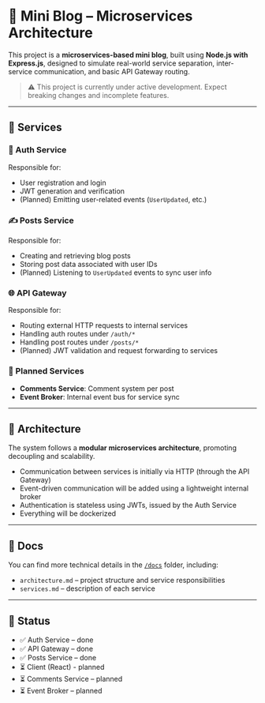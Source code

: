# 📰 Mini Blog – Microservices Architecture

This project is a **microservices-based mini blog**, built using **Node.js with Express.js**, designed to simulate real-world service separation, inter-service communication, and basic API Gateway routing.

> ⚠️ This project is currently under active development. Expect breaking changes and incomplete features.

---

## 🧩 Services

### 🧠 Auth Service
Responsible for:
- User registration and login
- JWT generation and verification
- (Planned) Emitting user-related events (`UserUpdated`, etc.)

### ✍️ Posts Service
Responsible for:
- Creating and retrieving blog posts
- Storing post data associated with user IDs
- (Planned) Listening to `UserUpdated` events to sync user info

### 🌐 API Gateway
Responsible for:
- Routing external HTTP requests to internal services
- Handling auth routes under `/auth/*`
- Handling post routes under `/posts/*`
- (Planned) JWT validation and request forwarding to services

### 🧃 Planned Services
- **Comments Service**: Comment system per post
- **Event Broker**: Internal event bus for service sync

---

## 📐 Architecture

The system follows a **modular microservices architecture**, promoting decoupling and scalability.

- Communication between services is initially via HTTP (through the API Gateway)
- Event-driven communication will be added using a lightweight internal broker
- Authentication is stateless using JWTs, issued by the Auth Service
- Everything will be dockerized
---

## 📁 Docs

You can find more technical details in the [`/docs`](./docs) folder, including:

- `architecture.md` – project structure and service responsibilities
- `services.md` – description of each service

---

## 🚧 Status

- ✅ Auth Service – done
- ✅ API Gateway – done
- ✅ Posts Service – done
- ⏳ Client (React) - planned
- ⏳ Comments Service – planned
- ⏳ Event Broker – planned
